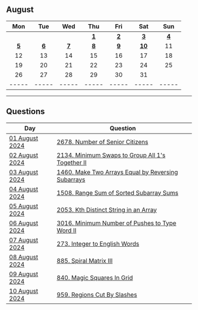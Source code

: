 August
---
| Mon | Tue | Wed | Thu | Fri | Sat | Sun |
| :---: | :---: | :---: | :---: | :---: | :---: | :---: |
|     |     |     | [**1**](01) | [**2**](02) | [**3**](03) | [**4**](04) |
| [**5**](05) | [**6**](06) | [**7**](07) | [**8**](08) | [**9**](09) | [**10**](10) | 11  |
| 12  | 13  | 14  | 15  | 16  | 17  | 18  |
| 19  | 20  | 21  | 22  | 23  | 24  | 25  |
| 26  | 27  | 28  | 29  | 30  | 31  |     |
| ----- | ----- | ----- | ----- | ----- | ----- | ----- |

---

Questions
---
| Day | Question |
| --- | --- |
| [01 August 2024](01) | [2678. Number of Senior Citizens](https://leetcode.com/problems/number-of-senior-citizens) |
| [02 August 2024](02) | [2134. Minimum Swaps to Group All 1's Together II](https://leetcode.com/problems/minimum-swaps-to-group-all-1s-together-ii) |
| [03 August 2024](03) | [1460. Make Two Arrays Equal by Reversing Subarrays](https://leetcode.com/problems/make-two-arrays-equal-by-reversing-subarrays) |
| [04 August 2024](04) | [1508. Range Sum of Sorted Subarray Sums](https://leetcode.com/problems/range-sum-of-sorted-subarray-sums) |
| [05 August 2024](05) | [2053. Kth Distinct String in an Array](https://leetcode.com/problems/kth-distinct-string-in-an-array) |
| [06 August 2024](06) | [3016. Minimum Number of Pushes to Type Word II](https://leetcode.com/problems/minimum-number-of-pushes-to-type-word-ii) |
| [07 August 2024](07) | [273. Integer to English Words](https://leetcode.com/problems/integer-to-english-words) |
| [08 August 2024](08) | [885. Spiral Matrix III](https://leetcode.com/problems/spiral-matrix-iii) |
| [09 August 2024](09) | [840. Magic Squares In Grid](https://leetcode.com/problems/magic-squares-in-grid) |
| [10 August 2024](10) | [959. Regions Cut By Slashes](https://leetcode.com/problems/regions-cut-by-slashes) |
